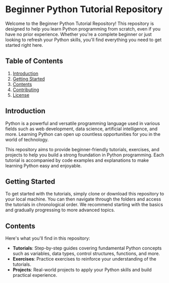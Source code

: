 # Beginner Python Tutorial Repository

Welcome to the Beginner Python Tutorial Repository! This repository is designed to help you learn Python programming from scratch, even if you have no prior experience. Whether you're a complete beginner or just looking to refresh your Python skills, you'll find everything you need to get started right here.

## Table of Contents

1. [Introduction](#introduction)
2. [Getting Started](#getting-started)
3. [Contents](#contents)
4. [Contributing](#contributing)
5. [License](#license)

## Introduction

Python is a powerful and versatile programming language used in various fields such as web development, data science, artificial intelligence, and more. Learning Python can open up countless opportunities for you in the world of technology.

This repository aims to provide beginner-friendly tutorials, exercises, and projects to help you build a strong foundation in Python programming. Each tutorial is accompanied by code examples and explanations to make learning Python easy and enjoyable.

## Getting Started

To get started with the tutorials, simply clone or download this repository to your local machine. You can then navigate through the folders and access the tutorials in chronological order. We recommend starting with the basics and gradually progressing to more advanced topics.

## Contents

Here's what you'll find in this repository:

- **Tutorials**: Step-by-step guides covering fundamental Python concepts such as variables, data types, control structures, functions, and more.
- **Exercises**: Practice exercises to reinforce your understanding of the tutorials.
- **Projects**: Real-world projects to apply your Python skills and build practical experience.
